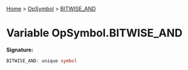 [Home](../../../index.md) &gt; [OpSymbol](../../opsymbol.md) &gt; [BITWISE\_AND](./bitwise_and.md)

# Variable OpSymbol.BITWISE\_AND


<b>Signature:</b>

```typescript
BITWISE_AND: unique symbol
```
